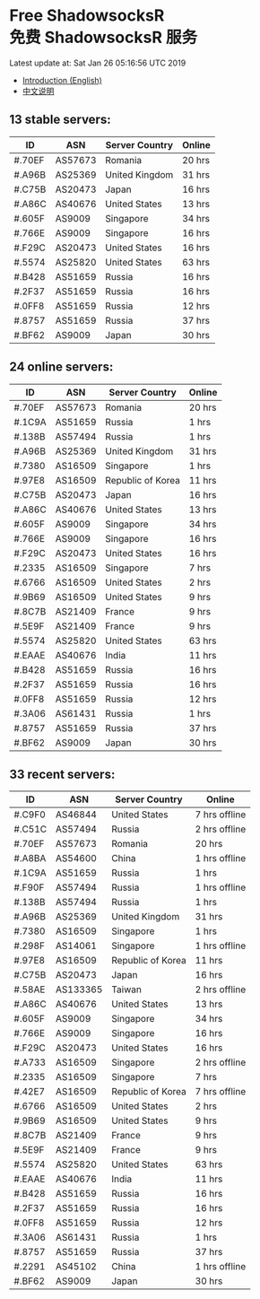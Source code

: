 # Free ShadowsocksR<br>免费 ShadowsocksR 服务

Latest update at: Sat Jan 26 05:16:56 UTC 2019

- [Introduction (English)](https://vision-network.readthedocs.io/en/latest/autossr/autossr.html)
- [中文说明](https://vision-network.readthedocs.io/zh_CN/latest/autossr/autossr.html)


## 13 stable servers:

| ID | ASN | Server Country | Online |
| ------ | ------ | ------ | ------ |
| #.70EF | AS57673 | Romania | 20 hrs |
| #.A96B | AS25369 | United Kingdom | 31 hrs |
| #.C75B | AS20473 | Japan | 16 hrs |
| #.A86C | AS40676 | United States | 13 hrs |
| #.605F | AS9009 | Singapore | 34 hrs |
| #.766E | AS9009 | Singapore | 16 hrs |
| #.F29C | AS20473 | United States | 16 hrs |
| #.5574 | AS25820 | United States | 63 hrs |
| #.B428 | AS51659 | Russia | 16 hrs |
| #.2F37 | AS51659 | Russia | 16 hrs |
| #.0FF8 | AS51659 | Russia | 12 hrs |
| #.8757 | AS51659 | Russia | 37 hrs |
| #.BF62 | AS9009 | Japan | 30 hrs |

## 24 online servers:

| ID | ASN | Server Country | Online |
| ------ | ------ | ------ | ------ |
| #.70EF | AS57673 | Romania | 20 hrs |
| #.1C9A | AS51659 | Russia | 1 hrs |
| #.138B | AS57494 | Russia | 1 hrs |
| #.A96B | AS25369 | United Kingdom | 31 hrs |
| #.7380 | AS16509 | Singapore | 1 hrs |
| #.97E8 | AS16509 | Republic of Korea | 11 hrs |
| #.C75B | AS20473 | Japan | 16 hrs |
| #.A86C | AS40676 | United States | 13 hrs |
| #.605F | AS9009 | Singapore | 34 hrs |
| #.766E | AS9009 | Singapore | 16 hrs |
| #.F29C | AS20473 | United States | 16 hrs |
| #.2335 | AS16509 | Singapore | 7 hrs |
| #.6766 | AS16509 | United States | 2 hrs |
| #.9B69 | AS16509 | United States | 9 hrs |
| #.8C7B | AS21409 | France | 9 hrs |
| #.5E9F | AS21409 | France | 9 hrs |
| #.5574 | AS25820 | United States | 63 hrs |
| #.EAAE | AS40676 | India | 11 hrs |
| #.B428 | AS51659 | Russia | 16 hrs |
| #.2F37 | AS51659 | Russia | 16 hrs |
| #.0FF8 | AS51659 | Russia | 12 hrs |
| #.3A06 | AS61431 | Russia | 1 hrs |
| #.8757 | AS51659 | Russia | 37 hrs |
| #.BF62 | AS9009 | Japan | 30 hrs |

## 33 recent servers:

| ID | ASN | Server Country | Online |
| ------ | ------ | ------ | ------ |
| #.C9F0 | AS46844 | United States | 7 hrs offline |
| #.C51C | AS57494 | Russia | 2 hrs offline |
| #.70EF | AS57673 | Romania | 20 hrs |
| #.A8BA | AS54600 | China | 1 hrs offline |
| #.1C9A | AS51659 | Russia | 1 hrs |
| #.F90F | AS57494 | Russia | 1 hrs offline |
| #.138B | AS57494 | Russia | 1 hrs |
| #.A96B | AS25369 | United Kingdom | 31 hrs |
| #.7380 | AS16509 | Singapore | 1 hrs |
| #.298F | AS14061 | Singapore | 1 hrs offline |
| #.97E8 | AS16509 | Republic of Korea | 11 hrs |
| #.C75B | AS20473 | Japan | 16 hrs |
| #.58AE | AS133365 | Taiwan | 2 hrs offline |
| #.A86C | AS40676 | United States | 13 hrs |
| #.605F | AS9009 | Singapore | 34 hrs |
| #.766E | AS9009 | Singapore | 16 hrs |
| #.F29C | AS20473 | United States | 16 hrs |
| #.A733 | AS16509 | Singapore | 2 hrs offline |
| #.2335 | AS16509 | Singapore | 7 hrs |
| #.42E7 | AS16509 | Republic of Korea | 7 hrs offline |
| #.6766 | AS16509 | United States | 2 hrs |
| #.9B69 | AS16509 | United States | 9 hrs |
| #.8C7B | AS21409 | France | 9 hrs |
| #.5E9F | AS21409 | France | 9 hrs |
| #.5574 | AS25820 | United States | 63 hrs |
| #.EAAE | AS40676 | India | 11 hrs |
| #.B428 | AS51659 | Russia | 16 hrs |
| #.2F37 | AS51659 | Russia | 16 hrs |
| #.0FF8 | AS51659 | Russia | 12 hrs |
| #.3A06 | AS61431 | Russia | 1 hrs |
| #.8757 | AS51659 | Russia | 37 hrs |
| #.2291 | AS45102 | China | 1 hrs offline |
| #.BF62 | AS9009 | Japan | 30 hrs |


